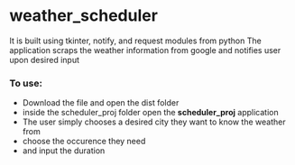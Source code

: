 # weather_scheduler
 It is built using tkinter, notify, and request modules from python
 The application scraps the weather information from google and notifies user upon desired input
### To use:
- Download the file and open the dist folder
- inside the scheduler_proj folder open the **scheduler_proj** application
- The user simply chooses a desired city they want to know the weather from
- choose the occurence they need
- and input the duration
